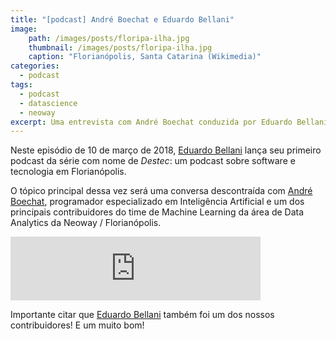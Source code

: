 ```yaml
---
title: "[podcast] André Boechat e Eduardo Bellani"
image:
    path: /images/posts/floripa-ilha.jpg
    thumbnail: /images/posts/floripa-ilha.jpg
    caption: "Florianópolis, Santa Catarina (Wikimedia)"
categories:
  - podcast
tags:
  - podcast
  - datascience
  - neoway
excerpt: Uma entrevista com André Boechat conduzida por Eduardo Bellani.
---
```


Neste episódio de 10 de março de 2018, [Eduardo Bellani] lança seu
primeiro podcast da série com nome de _Destec_: um podcast sobre
software e tecnologia em Florianópolis.

O tópico principal dessa vez será uma conversa descontraída com [André
Boechat], programador especializado em Inteligência Artificial e um dos
principais contribuidores do time de Machine Learning da área de Data
Analytics da Neoway / Florianópolis.

<iframe src="https://anchor.fm/destec/embed/episodes/Andr-Boechat-e3e3nq/a-abhsp1"
        height="102px"
        width="400px"
        frameborder="0"
        scrolling="no">
</iframe>

Importante citar que [Eduardo Bellani] também foi um dos nossos
contribuidores! E um muito bom!


[Eduardo Bellani]: https://www.linkedin.com/in/eduardo-bellani/
[André Boechat]: https://www.linkedin.com/in/boechat107/
